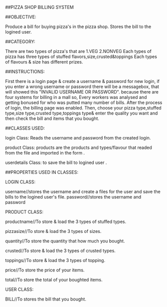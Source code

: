 ##PIZZA SHOP BILLING SYSTEM

##OBJECTIVE:

Produce a bill for buying pizza's in the pizza shop.
Stores the bill to the logined user.

##CATEGORY:

There are two types of pizza's that are 1.VEG 2.NONVEG
Each types of pizza has three types of stuffed flavors,size,crusted&toppings
Each types of flavours & size has different prizes.

##INSTRUCTIONS:

First there is a login page & create a username & password for new login,
if you enter a wrong username or password there will be a messagebox,
that will showed this "INVALID USERNAME OR PASSWORD".
because there are four systems for billing  in a mall so,
Every workers was analysed and getting bonused for who was putted many number of bills.
After the process of login, the billing page was enabled.
Then, choose your pizza type,stuffed type,size type,crusted type,toppings type&
enter the quality you want and then check the bill and items that you bought.

##CLASSES USED:

login Class: Reads the username and password from the created login.

product Class: products are the products and types/flavour that readed from the
file and imported in the form .

userdetails Class: to save the bill to logined user .

##PROPERTIES USED IN CLASSES:

LOGIN CLASS:

username//stores the username and create a files for the user 
and save the bills to the logined user's file.
password//stores the username and password

PRODUCT CLASS:

productname//To store & load the 3 types of stuffed types.

pizzasize//To store & load the 3 types of sizes.

quantity//To store the quantity that how much you bought.

crusted//To store & load the 3 types of crusted types.


toppings//To store & load the 3 types of topping.

price//To store the price of your items.

total//To store the total of your boughted items.

USER CLASS:

BILL//To stores the bill that you bought.
